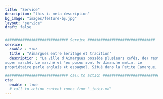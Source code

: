 ```yaml
---
title: "Service"
description: "this is meta description"
bg_image: "images/feature-bg.jpg"
layout: "service"
draft: false


############################# Service ###############################
service:
  enable : true
  title : "Aimargues entre héritage et tradition"
  description : "La ville d'Aimargues possède plusieurs cafés, des restaurants et un
super marché. Le marché et les puces sont le dimanche matin. Le
propriétaire parle anglais et espagnol. Situé dans la Petite Camargue, sont visibles à proximité des chevaux Camarguais ainsi que des vaches."

############################# call to action #################################
cta:
  enable : true
  # call to action content comes from "_index.md"
---
```

